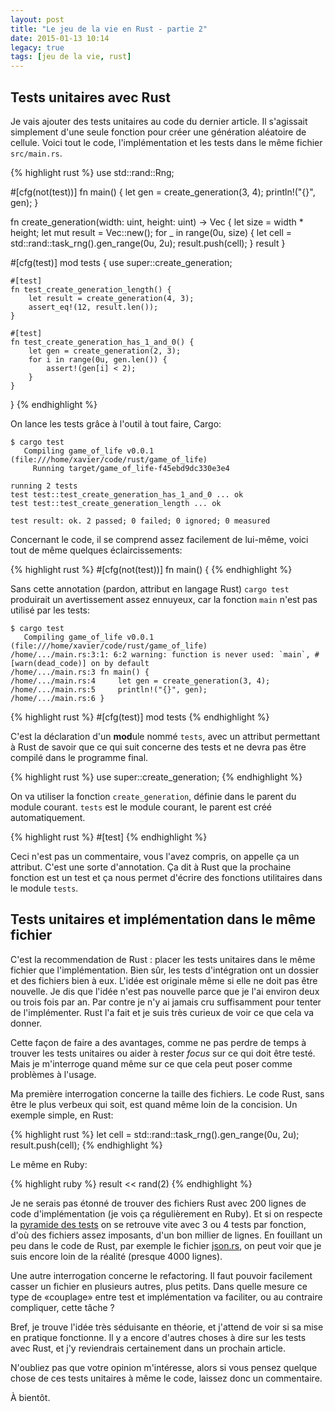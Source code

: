 ```yaml
---
layout: post
title: "Le jeu de la vie en Rust - partie 2"
date: 2015-01-13 10:14
legacy: true
tags: [jeu de la vie, rust]
---
```




Tests unitaires avec Rust
-------------------------

Je vais ajouter des tests unitaires au code du dernier article. Il s'agissait
simplement d'une seule fonction pour créer une génération aléatoire de cellule.
Voici tout le code, l'implémentation et les tests dans le même fichier `src/main.rs`.

{% highlight rust %}
use std::rand::Rng;

#[cfg(not(test))]
fn main() {
    let gen = create_generation(3, 4);
    println!("{}", gen);
}

fn create_generation(width: uint, height: uint) -> Vec<uint> {
    let size = width * height;
    let mut result = Vec::new();
    for _ in range(0u, size) {
        let cell = std::rand::task_rng().gen_range(0u, 2u);
        result.push(cell);
    }
    result
}

#[cfg(test)]
mod tests {
    use super::create_generation;

    #[test]
    fn test_create_generation_length() {
        let result = create_generation(4, 3);
        assert_eq!(12, result.len());
    }

    #[test]
    fn test_create_generation_has_1_and_0() {
        let gen = create_generation(2, 3);
        for i in range(0u, gen.len()) {
            assert!(gen[i] < 2);
        }
    }
}
{% endhighlight %}

<!-- more -->

On lance les tests grâce à l'outil à tout faire, Cargo:

    $ cargo test
       Compiling game_of_life v0.0.1 (file:///home/xavier/code/rust/game_of_life)
         Running target/game_of_life-f45ebd9dc330e3e4

    running 2 tests
    test test::test_create_generation_has_1_and_0 ... ok
    test test::test_create_generation_length ... ok

    test result: ok. 2 passed; 0 failed; 0 ignored; 0 measured

Concernant le code, il se comprend assez facilement de lui-même, voici tout de même quelques
éclaircissements:

{% highlight rust %}
#[cfg(not(test))]
fn main() {
{% endhighlight %}

Sans cette annotation (pardon, attribut en langage Rust) `cargo test` produirait
un avertissement assez ennuyeux, car la fonction `main` n'est pas utilisé par
les tests:

    $ cargo test
       Compiling game_of_life v0.0.1 (file:///home/xavier/code/rust/game_of_life)
    /home/.../main.rs:3:1: 6:2 warning: function is never used: `main`, #[warn(dead_code)] on by default
    /home/.../main.rs:3 fn main() {
    /home/.../main.rs:4     let gen = create_generation(3, 4);
    /home/.../main.rs:5     println!("{}", gen);
    /home/.../main.rs:6 }


{% highlight rust %}
#[cfg(test)]
mod tests
{% endhighlight %}

C'est la déclaration d'un **mod**ule nommé `tests`, avec un attribut permettant
à Rust de savoir que ce qui suit concerne des tests et ne devra pas être compilé
dans le programme final.

{% highlight rust %}
use super::create_generation;
{% endhighlight %}

On va utiliser la fonction `create_generation`, définie dans le parent du
module courant. `tests` est le module courant, le parent est créé automatiquement.

{% highlight rust %}
#[test]
{% endhighlight %}

Ceci n'est pas un commentaire, vous l'avez compris, on appelle ça un attribut. C'est une sorte d'annotation.
Ça dit à Rust que la prochaine fonction est un test et ça nous permet d'écrire des fonctions utilitaires
dans le module `tests`.


Tests unitaires et implémentation dans le même fichier
------------------------------------------------------

C'est la recommendation de Rust : placer les tests unitaires dans le même fichier
que l'implémentation. Bien sûr, les tests d'intégration ont un dossier et des
fichiers bien à eux.
L'idée est originale même si elle ne doit pas être nouvelle. Je dis que
l'idée n'est pas nouvelle parce que je l'ai environ deux ou trois fois par an.
Par contre je n'y ai jamais cru suffisamment pour tenter de l'implémenter. Rust
l'a fait et je suis très curieux de voir ce que cela va donner.

Cette façon de faire a des avantages, comme ne pas perdre de temps à
trouver les tests unitaires ou aider à rester *focus* sur ce qui doit être
testé. Mais je m'interroge quand même sur ce que cela peut poser comme problèmes à l'usage.

Ma première interrogation concerne la taille des fichiers.
Le code Rust, sans être le plus verbeux qui soit, est quand même loin de la concision.
Un exemple simple, en Rust:

{% highlight rust %}
let cell = std::rand::task_rng().gen_range(0u, 2u);
result.push(cell);
{% endhighlight %}

Le même en Ruby:

{% highlight ruby %}
result << rand(2)
{% endhighlight %}

Je ne serais pas étonné de trouver des fichiers Rust avec 200 lignes de code
d'implémentation (je vois ça régulièrement en Ruby).
Et si on respecte la [pyramide des tests](http://martinfowler.com/bliki/TestPyramid.html) on se retrouve
vite avec 3 ou 4 tests par fonction, d'où des fichiers assez imposants,
d'un bon millier de lignes.
En fouillant un peu dans le code de Rust, par exemple le fichier [json.rs](https://github.com/rust-lang/rust/blob/master/src/libserialize/json.rs),
on peut voir que je suis encore loin de la réalité (presque 4000 lignes).

Une autre interrogation concerne le refactoring. Il faut pouvoir facilement casser
un fichier en plusieurs autres, plus petits. Dans quelle mesure ce type de
«couplage» entre test et implémentation va faciliter, ou au contraire compliquer,
cette tâche ?

Bref, je trouve l'idée très séduisante en théorie, et j'attend de voir si sa mise
en pratique fonctionne. Il y a encore d'autres choses à dire sur les tests avec
Rust, et j'y reviendrais certainement dans un prochain article.

N'oubliez pas que votre opinion m'intéresse, alors si vous pensez quelque chose
de ces tests unitaires à même le code, laissez donc un commentaire.

À bientôt.


